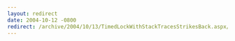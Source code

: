```yaml
---
layout: redirect
date: 2004-10-12 -0800
redirect: /archive/2004/10/13/TimedLockWithStackTracesStrikesBack.aspx/
---
```

